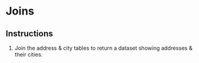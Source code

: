 # Joins

## Instructions

1. Join the address & city tables to return a dataset showing addresses & their cities.
